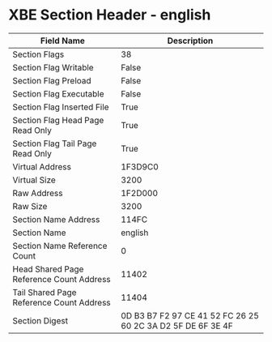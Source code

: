 # XBE Section Header - english

| Field Name | Description |
|---|---|
| Section Flags | 38 |
| Section Flag Writable | False |
| Section Flag Preload | False |
| Section Flag Executable | False |
| Section Flag Inserted File | True |
| Section Flag Head Page Read Only | True |
| Section Flag Tail Page Read Only | True |
| Virtual Address | 1F3D9C0 |
| Virtual Size | 3200 |
| Raw Address | 1F2D000 |
| Raw Size | 3200 |
| Section Name Address | 114FC |
| Section Name | english |
| Section Name Reference Count | 0 |
| Head Shared Page Reference Count Address | 11402 |
| Tail Shared Page Reference Count Address | 11404 |
| Section Digest | 0D B3 B7 F2 97 CE 41 52 FC 26 25 60 2C 3A D2 5F DE 6F 3E 4F |
